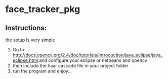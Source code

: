 # face_tracker_pkg
## Instructions: 
the setup is very simple
1. Go to http://docs.opencv.org/2.4/doc/tutorials/introduction/java_eclipse/java_eclipse.html and configure your eclipse or netbeans and opencv
2. then include the haar cascade file in your project folder
3. run the program and enjoy...

